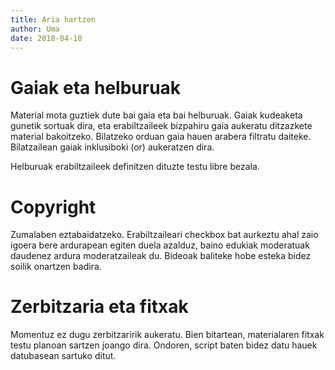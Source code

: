 ```yaml
---
title: Aria hartzen
author: Uma
date: 2018-04-10
---
```


# Gaiak eta helburuak

Material mota guztiek dute bai gaia eta bai helburuak. Gaiak kudeaketa gunetik
sortuak dira, eta erabiltzaileek bizpahiru gaia aukeratu ditzazkete material
bakoitzeko. Bilatzeko orduan gaia hauen arabera filtratu daiteke. Bilatzailean
gaiak inklusiboki (or) aukeratzen dira.

Helburuak erabiltzaileek definitzen dituzte testu libre bezala.

# Copyright

Zumalaben eztabaidatzeko. Erabiltzaileari checkbox bat aurkeztu ahal zaio igoera
bere ardurapean egiten duela azalduz, baino edukiak moderatuak daudenez ardura
moderatzaileak du. Bideoak baliteke hobe esteka bidez soilik onartzen badira.

# Zerbitzaria eta fitxak

Momentuz ez dugu zerbitzaririk aukeratu. Bien bitartean, materialaren fitxak
testu planoan sartzen joango dira. Ondoren, script baten bidez datu hauek
datubasean sartuko ditut.
